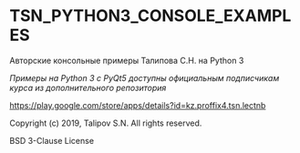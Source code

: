 # TSN_PYTHON3_CONSOLE_EXAMPLES
Авторские консольные примеры Талипова С.Н. на Python 3

_Примеры на Python 3 с PyQt5 доступны официальным подписчикам курса из дополнительного репозитория_

https://play.google.com/store/apps/details?id=kz.proffix4.tsn.lectnb

Copyright (c) 2019, Talipov S.N.
All rights reserved.

BSD 3-Clause License


